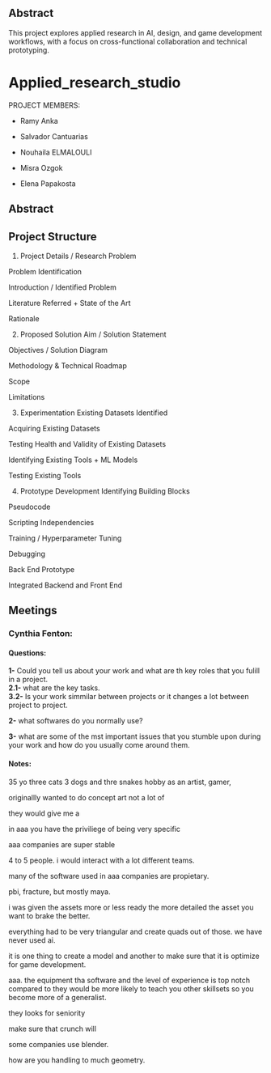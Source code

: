 ## Abstract

This project explores applied research in AI, design, and game development workflows, with a focus on cross-functional collaboration and technical prototyping.

# Applied_research_studio

PROJECT MEMBERS:

- Ramy Anka

- Salvador Cantuarias

- Nouhaila ELMALOULI

- Misra Ozgok

- Elena Papakosta

## Abstract

## Project Structure

1. Project Details / Research Problem


Problem Identification


Introduction / Identified Problem


Literature Referred + State of the Art


Rationale


2. Proposed Solution
Aim / Solution Statement


Objectives / Solution Diagram


Methodology & Technical Roadmap


Scope


Limitations


3. Experimentation
Existing Datasets Identified


Acquiring Existing Datasets


Testing Health and Validity of Existing Datasets


Identifying Existing Tools + ML Models


Testing Existing Tools


4. Prototype Development
Identifying Building Blocks


Pseudocode


Scripting Independencies


Training / Hyperparameter Tuning


Debugging


Back End Prototype


Integrated Backend and Front End

## Meetings

### Cynthia Fenton:

#### Questions:

**1-** Could you tell us about your work and what are th key roles that you fulill in a project.<br>
 **2.1-** what are the key tasks.<br>
 **3.2-** Is your work simmilar between projects or it changes a lot between project to project.<br>

**2-** what softwares do you normally use?<br>

**3-** what are some of the mst important issues that you stumble upon during your work and how do you usually come around them.<br>

#### Notes:

35 yo 
three cats 3 dogs and thre snakes
hobby as an artist, gamer, 

originallly wanted to do concept art
not a lot of 

they would give me a 

in aaa you have the priviliege of being very specific

aaa companies are super stable 

4 to 5 people. i would interact with a lot different teams.

many of the software used in aaa companies are propietary.

pbi, fracture, but mostly maya.

i was given the assets more or less ready
the more detailed the asset you want to brake the better.

everything had to be very triangular and create quads out of those.
we have never used ai.

it is one thing to create a model and another to make sure that it is optimize for game development.

aaa. the equipment tha software and the level of experience is top notch compared to 
they would be more likely to teach you other skillsets so you become more of a generalist. 

they looks for seniority 

make sure that crunch will 

some companies use blender.

how are you handling to much geometry. 

